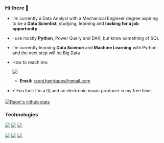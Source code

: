 ### Hi there 👋


- I’m currently a Data Analyst with a Mechanical Engineer degree aspiring to be a **Data Scientist**, studying, learning and **looking for a job opportunity**
- I use mostly **Python**, Power Query and DAX, but know something of SQL
- I’m currently learning **Data Science** and **Machine Learning** with Python and the next step will be Big Data

- How to reach me: 

    <a href="https://www.linkedin.com/in/raoni-silva/"><img src="https://img.shields.io/badge/linkedin-%230077B5.svg?&style=for-the-badge&logo=linkedin&logoColor=white" /><a/>
    
    - **Email:** raoni.henriques@gmail.com
    

- ⚡ Fun fact: I'm a Dj and an electronic music producer in my free time.

[![Raoni's github stats](https://github-readme-stats.vercel.app/api?username=Raoni-Silva&count_private=true&show_icons=true&theme=radical&hide_rank=false)](https://github.com/anuraghazra/github-readme-stats)

    
### **Technologies**
    
<img src="https://img.shields.io/badge/Python-3776AB?style=for-the-badge&logo=python&logoColor=white"/> <img src="https://img.shields.io/badge/MySQL-00000F?style=for-the-badge&logo=mysql&logoColor=white"/> <img src="https://img.shields.io/badge/PowerBI-F2C811?style=for-the-badge&logo=Power%20BI&logoColor=white"/> 
    

<img src="https://badgen.net/badge/icon/github?icon=github&label"/> <img src="https://badgen.net/badge/icon/git?icon=git&label"/> <img src="https://aleen42.github.io/badges/src/photoshop.svg"/>

